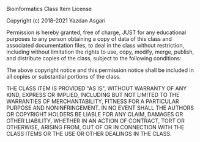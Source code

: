 Bioinformatics Class Item License

Copyright (c) 2018-2021 Yazdan Asgari

Permission is hereby granted, free of charge, JUST for any educational purposes to any person obtaining a copy of data of this class and associated documentation files, 
to deal in the class without restriction, including without limitation the rights to use, copy, modify, merge, publish, and distribute copies of the class, 
subject to the following conditions:

The above copyright notice and this permission notice shall be included in all
copies or substantial portions of the class.

THE CLASS ITEM IS PROVIDED "AS IS", WITHOUT WARRANTY OF ANY KIND, EXPRESS OR
IMPLIED, INCLUDING BUT NOT LIMITED TO THE WARRANTIES OF MERCHANTABILITY,
FITNESS FOR A PARTICULAR PURPOSE AND NONINFRINGEMENT. IN NO EVENT SHALL THE
AUTHORS OR COPYRIGHT HOLDERS BE LIABLE FOR ANY CLAIM, DAMAGES OR OTHER
LIABILITY, WHETHER IN AN ACTION OF CONTRACT, TORT OR OTHERWISE, ARISING FROM,
OUT OF OR IN CONNECTION WITH THE CLASS ITEMS OR THE USE OR OTHER DEALINGS IN THE
CLASS.
